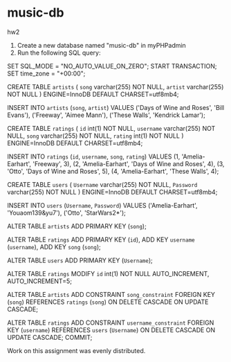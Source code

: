 # music-db
hw2

1. Create a new database named "music-db" in myPHPadmin
2. Run the following SQL query:


SET SQL_MODE = "NO_AUTO_VALUE_ON_ZERO";
START TRANSACTION;
SET time_zone = "+00:00";




CREATE TABLE `artists` (
  `song` varchar(255) NOT NULL,
  `artist` varchar(255) NOT NULL
) ENGINE=InnoDB DEFAULT CHARSET=utf8mb4;


INSERT INTO `artists` (`song`, `artist`) VALUES
('Days of Wine and Roses', 'Bill Evans'),
('Freeway', 'Aimee Mann'),
('These Walls', 'Kendrick Lamar');


CREATE TABLE `ratings` (
  `id` int(1) NOT NULL,
  `username` varchar(255) NOT NULL,
  `song` varchar(255) NOT NULL,
  `rating` int(1) NOT NULL
) ENGINE=InnoDB DEFAULT CHARSET=utf8mb4;



INSERT INTO `ratings` (`id`, `username`, `song`, `rating`) VALUES
(1, 'Amelia-Earhart', 'Freeway', 3),
(2, 'Amelia-Earhart', 'Days of Wine and Roses', 4),
(3, 'Otto', 'Days of Wine and Roses', 5),
(4, 'Amelia-Earhart', 'These Walls', 4);



CREATE TABLE `users` (
  `Username` varchar(255) NOT NULL,
  `Password` varchar(255) NOT NULL
) ENGINE=InnoDB DEFAULT CHARSET=utf8mb4;


INSERT INTO `users` (`Username`, `Password`) VALUES
('Amelia-Earhart', 'Youaom139&yu7'),
('Otto', 'StarWars2*');


ALTER TABLE `artists`
  ADD PRIMARY KEY (`song`);


ALTER TABLE `ratings`
  ADD PRIMARY KEY (`id`),
  ADD KEY `username` (`username`),
  ADD KEY `song` (`song`);


ALTER TABLE `users`
  ADD PRIMARY KEY (`Username`);


ALTER TABLE `ratings`
  MODIFY `id` int(1) NOT NULL AUTO_INCREMENT, AUTO_INCREMENT=5;


ALTER TABLE `artists`
  ADD CONSTRAINT `song_constraint` FOREIGN KEY (`song`) REFERENCES `ratings` (`song`) ON DELETE CASCADE ON UPDATE CASCADE;

ALTER TABLE `ratings`
  ADD CONSTRAINT `username_constraint` FOREIGN KEY (`username`) REFERENCES `users` (`Username`) ON DELETE CASCADE ON UPDATE CASCADE;
COMMIT;







Work on this assignment was evenly distributed.